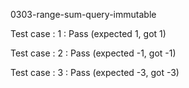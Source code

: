 
0303-range-sum-query-immutable


Test case : 1 : Pass
 (expected 1, got 1)

Test case : 2 : Pass
 (expected -1, got -1)

Test case : 3 : Pass
 (expected -3, got -3)
